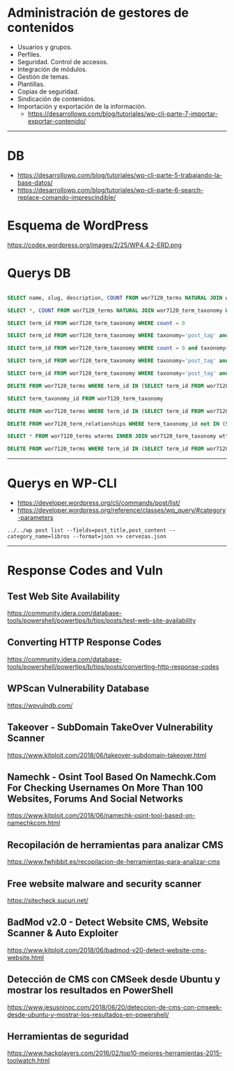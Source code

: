 # Administración de gestores de contenidos
- Usuarios y grupos.
- Perfiles.
- Seguridad. Control de accesos.
- Integración de módulos.
- Gestión de temas.
- Plantillas.
- Copias de seguridad.
- Sindicación de contenidos.
- Importación y exportación de la información.
  * https://desarrollowp.com/blog/tutoriales/wp-cli-parte-7-importar-exportar-contenido/

------------------------

# DB
* https://desarrollowp.com/blog/tutoriales/wp-cli-parte-5-trabajando-la-base-datos/
* https://desarrollowp.com/blog/tutoriales/wp-cli-parte-6-search-replace-comando-imprescindible/

# Esquema de WordPress
https://codex.wordpress.org/images/2/25/WP4.4.2-ERD.png

# Querys DB

```SQL

SELECT name, slug, description, COUNT FROM wor7120_terms NATURAL JOIN wor7120_term_taxonomy WHERE taxonomy="post_tag" ORDER BY name

SELECT *, COUNT FROM wor7120_terms NATURAL JOIN wor7120_term_taxonomy WHERE taxonomy="post_tag" AND name NOT LIKE '%Listado%' AND name NOT LIKE '%SANTO%' ORDER BY name

SELECT term_id FROM wor7120_term_taxonomy WHERE count = 0

SELECT term_id FROM wor7120_term_taxonomy WHERE taxonomy='post_tag' and term_id=28709

SELECT term_id FROM wor7120_term_taxonomy WHERE count = 0 and taxonomy='post_tag' and term_id NOT LIKE 28709 and term_id NOT LIKE 28710 and term_id NOT LIKE 30248

SELECT term_id FROM wor7120_term_taxonomy WHERE taxonomy='post_tag' and (term_id  LIKE 28709 or term_id  LIKE 28710 or term_id  LIKE 30248)

SELECT term_id FROM wor7120_term_taxonomy WHERE taxonomy='post_tag' and (term_id NOT LIKE 28709 or term_id NOT LIKE 28710 or term_id NOT LIKE 30248)

DELETE FROM wor7120_terms WHERE term_id IN (SELECT term_id FROM wor7120_term_taxonomy WHERE taxonomy='post_tag' and (term_id NOT LIKE 28709 and term_id NOT LIKE 28710 and term_id NOT LIKE 28625));

SELECT term_taxonomy_id FROM wor7120_term_taxonomy

DELETE FROM wor7120_terms WHERE term_id IN (SELECT term_id FROM wor7120_term_taxonomy WHERE taxonomy='post_tag' and (term_id NOT LIKE 28709 or term_id NOT LIKE 28710 or term_id NOT LIKE 30248));

DELETE FROM wor7120_term_relationships WHERE term_taxonomy_id not IN (SELECT term_taxonomy_id FROM wor7120_term_taxonomy);

SELECT * FROM wor7120_terms wterms INNER JOIN wor7120_term_taxonomy wttax ON wterms.term_id = wttax.term_id WHERE wttax.taxonomy =  'post_tag' AND wttax.count =0;

DELETE FROM wor7120_terms WHERE term_id IN (SELECT term_id FROM wor7120_term_taxonomy WHERE taxonomy='post_tag' and (term_id NOT LIKE 28709 and term_id NOT LIKE 28710 and term_id NOT LIKE 28625))
```

------------------------

# Querys en WP-CLI

* https://developer.wordpress.org/cli/commands/post/list/
* https://developer.wordpress.org/reference/classes/wp_query/#category-parameters

```wp
../../wp post list --fields=post_title,post_content --category_name=libros --format=json >> cervezas.json
```

------------------------

# Response Codes and Vuln
## Test Web Site Availability
https://community.idera.com/database-tools/powershell/powertips/b/tips/posts/test-web-site-availability

## Converting HTTP Response Codes
https://community.idera.com/database-tools/powershell/powertips/b/tips/posts/converting-http-response-codes

## WPScan Vulnerability Database
https://wpvulndb.com/

## Takeover - SubDomain TakeOver Vulnerability Scanner
https://www.kitploit.com/2018/06/takeover-subdomain-takeover.html

## Namechk - Osint Tool Based On Namechk.Com For Checking Usernames On More Than 100 Websites, Forums And Social Networks
https://www.kitploit.com/2018/06/namechk-osint-tool-based-on-namechkcom.html

## Recopilación de herramientas para analizar CMS
https://www.fwhibbit.es/recopilacion-de-herramientas-para-analizar-cms

## Free website malware and security scanner
https://sitecheck.sucuri.net/

## BadMod v2.0 - Detect Website CMS, Website Scanner & Auto Exploiter
https://www.kitploit.com/2018/06/badmod-v20-detect-website-cms-website.html

## Detección de CMS con CMSeek desde Ubuntu y mostrar los resultados en PowerShell
https://www.jesusninoc.com/2018/06/20/deteccion-de-cms-con-cmseek-desde-ubuntu-y-mostrar-los-resultados-en-powershell/

## Herramientas de seguridad
https://www.hackplayers.com/2016/02/top10-mejores-herramientas-2015-toolwatch.html

